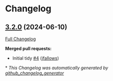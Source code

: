 # Changelog

## [3.2.0](https://github.com/aklivity/k3po/tree/3.2.0) (2024-06-10)

[Full Changelog](https://github.com/aklivity/k3po/compare/284507aec12987508378f7fb470ccc88754e17f1...3.2.0)

**Merged pull requests:**

- Initial tidy [\#4](https://github.com/aklivity/k3po/pull/4) ([jfallows](https://github.com/jfallows))



\* *This Changelog was automatically generated by [github_changelog_generator](https://github.com/github-changelog-generator/github-changelog-generator)*
